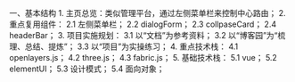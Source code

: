 一、基本结构
    1. 主页总览：类似管理平台，通过左侧菜单栏来控制中心路由；
    2. 重点复用组件：
        2.1 左侧菜单栏；
        2.2 dialogForm；
        2.3 collpaseCard；
        2.4 headerBar；
    3. 项目实施规划：
        3.1 以“文档”为参考资料；
        3.2 以“博客园”为“梳理、总结、提炼”；
        3.3 以“项目”为实操练习；
    4. 重点技术栈：
        4.1 openlayers.js；
        4.2 three.js；
        4.3 fabric.js；
    5. 基础技术栈：
        5.1 vue；
        5.2 elementUI；
        5.3 设计模式； 
        5.4 面向对象；